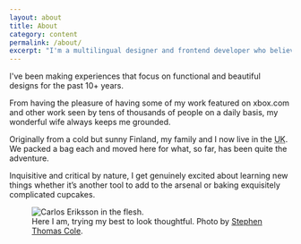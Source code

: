 ```yaml
---
layout: about
title: About
category: content
permalink: /about/
excerpt: "I'm a multilingual designer and frontend developer who believes accessibility can exist in the heart of form and function, without compromising either."
---
```

I've been making experiences that focus on functional and beautiful designs for the past 10+ years.

From having the pleasure of having some of my work featured on xbox.com and other work seen by tens of thousands of people on a daily basis, my wonderful wife always keeps me grounded.

Originally from a cold but sunny Finland, my family and I now live in the <abbr title="United Kingdom" class="small-caps">UK</abbr>. We packed a bag each and moved here for what, so far, has been quite the adventure.

Inquisitive and critical by nature, I get genuinely excited about learning new things whether it&rsquo;s another tool to add to the arsenal or baking exquisitely complicated cupcakes.

<figure>
  <img class="js-lazy-load" data-original="/assets/img/carlos-eriksson.jpg" alt="Carlos Eriksson in the flesh.">
  <figcaption>Here I am, trying my best to look thoughtful. Photo by <a href="http://stephenthomascole.com/">Stephen Thomas Cole</a>.</figcaption>
</figure>